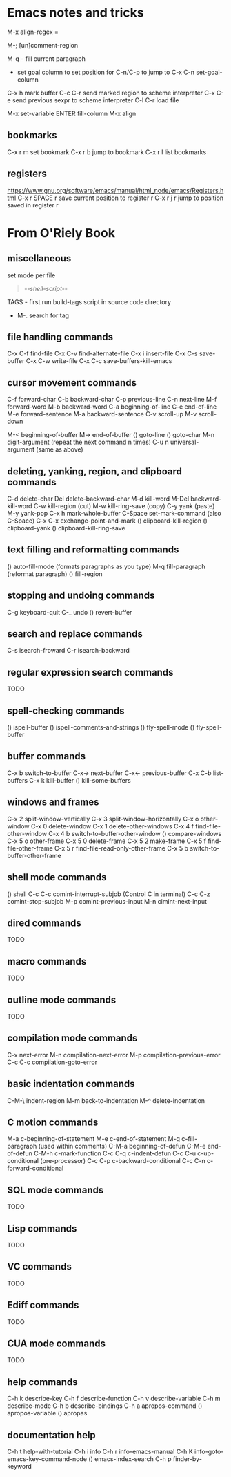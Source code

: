 Emacs notes and tricks
======================

M-x align-regex =

M-; [un]comment-region

M-q - fill current paragraph

* set goal column to set position for C-n/C-p to jump to
C-x C-n set-goal-column

C-x h mark buffer
C-c C-r send marked region to scheme interpreter
C-x C-e send previous sexpr to scheme interpreter
C-l C-r load file

M-x set-variable ENTER fill-column
M-x align <!-- align equal signs -->

bookmarks
---------
C-x r m   set bookmark
C-x r b   jump to bookmark
C-x r l   list bookmarks

registers
---------
https://www.gnu.org/software/emacs/manual/html_node/emacs/Registers.html
C-x r SPACE r  save current position to register r
C-x r j r  jump to position saved in register r


From O'Riely Book
=================

miscellaneous
-------------
set mode per file
> -*-shell-script-*-

TAGS - first run build-tags script in source code directory
* M-. search for tag

file handling commands
----------------------
C-x C-f   find-file
C-x C-v   find-alternate-file
C-x i     insert-file
C-x C-s   save-buffer
C-x C-w   write-file
C-x C-c   save-buffers-kill-emacs

cursor movement commands
------------------------
C-f   forward-char
C-b   backward-char
C-p   previous-line
C-n   next-line
M-f   forward-word
M-b   backward-word
C-a   beginning-of-line
C-e   end-of-line
M-e   forward-sentence
M-a   backward-sentence
C-v   scroll-up
M-v   scroll-down

M-<   beginning-of-buffer
M->   end-of-buffer
()    goto-line
()    goto-char
M-n   digit-argument (repeat the next command n times)
C-u n universal-argument (same as above)

deleting, yanking, region, and clipboard commands
-------------------------------------------------
C-d   delete-char
Del   delete-backward-char
M-d   kill-word
M-Del backward-kill-word
C-w   kill-region (cut)
M-w   kill-ring-save (copy)
C-y   yank (paste)
M-y   yank-pop
C-x h mark-whole-buffer
C-Space set-mark-command (also C-Space)
C-x C-x exchange-point-and-mark
()    clipboard-kill-region
()    clipboard-yank
()    clipboard-kill-ring-save

text filling and reformatting commands
--------------------------------------
()   auto-fill-mode (formats paragraphs as you type)
M-q  fill-paragraph (reformat paragraph)
()   fill-region

stopping and undoing commands
-----------------------------
C-g  keyboard-quit
C-_  undo
()   revert-buffer

search and replace commands
---------------------------
C-s  isearch-froward
C-r  isearch-backward

regular expression search commands
----------------------------------
TODO

spell-checking commands
-----------------------
()   ispell-buffer
()   ispell-comments-and-strings
()   fly-spell-mode
()   fly-spell-buffer

buffer commands
---------------
C-x b  switch-to-buffer
C-x->  next-buffer
C-x<-  previous-buffer
C-x C-b list-buffers
C-x k  kill-buffer
()     kill-some-buffers

windows and frames
------------------
C-x 2  split-window-vertically
C-x 3  split-window-horizontally
C-x o  other-window
C-x 0  delete-window
C-x 1  delete-other-windows
C-x 4 f  find-file-other-window
C-x 4 b  switch-to-buffer-other-window
()     compare-windows
C-x 5 o  other-frame
C-x 5 0  delete-frame
C-x 5 2  make-frame
C-x 5 f  find-file-other-frame
C-x 5 r  find-file-read-only-other-frame
C-x 5 b  switch-to-buffer-other-frame

shell mode commands
-------------------
()   shell
C-c C-c comint-interrupt-subjob (Control C in terminal)
C-c C-z comint-stop-subjob
M-p  comint-previous-input
M-n  cimint-next-input

dired commands 
--------------
TODO

macro commands
--------------
TODO

outline mode commands 
---------------------
TODO

compilation mode commands 
-------------------------
C-x   next-error
M-n   compilation-next-error
M-p   compilation-previous-error
C-c C-c compilation-goto-error

basic indentation commands 
--------------------------
C-M-\  indent-region
M-m    back-to-indentation
M-^    delete-indentation

C motion commands 
-----------------
M-a   c-beginning-of-statement
M-e   c-end-of-statement
M-q   c-fill-paragraph (used within comments)
C-M-a beginning-of-defun
C-M-e end-of-defun
C-M-h c-mark-function
C-c C-q c-indent-defun
C-c C-u c-up-conditional (pre-processor)
C-c C-p c-backward-conditional
C-c C-n c-forward-conditional

SQL mode commands 
-----------------
TODO

Lisp commands 
-------------
TODO

VC commands
-----------
TODO

Ediff commands 
--------------
TODO

CUA mode commands 
-----------------
TODO

help commands 
-------------
C-h k  describe-key
C-h f  describe-function
C-h v  describe-variable
C-h m  describe-mode
C-h b  describe-bindings
C-h a  apropos-command
()     apropos-variable
()     apropas

documentation help 
------------------
C-h t  help-with-tutorial
C-h i  info
C-h r  info-emacs-manual
C-h K  info-goto-emacs-key-command-node
()     emacs-index-search
C-h p  finder-by-keyword
